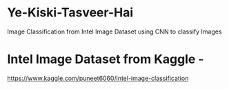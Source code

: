 # Ye-Kiski-Tasveer-Hai
Image Classification from Intel Image Dataset using CNN to classify Images

# Intel Image Dataset from Kaggle - 
https://www.kaggle.com/puneet6060/intel-image-classification
